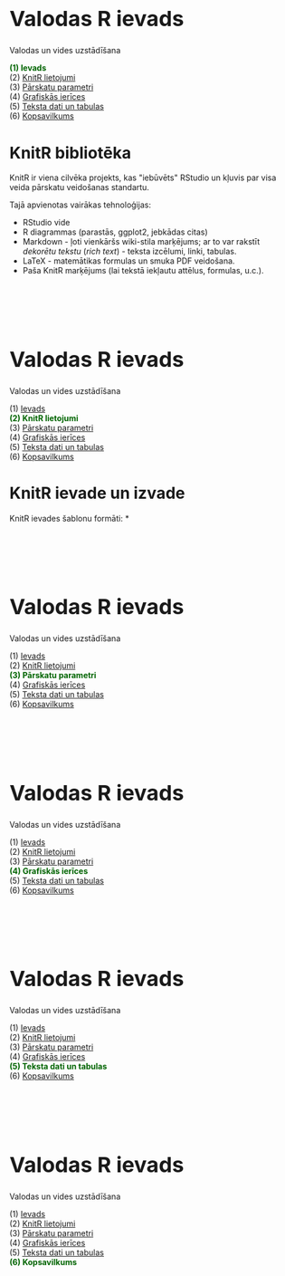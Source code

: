# &nbsp;

<hgroup>

<h1 style="font-size:28pt">Valodas R ievads</h1>

<blue>Valodas un vides uzstādīšana</blue>

</hgroup><hgroup>

<span style="color:darkgreen">**(1) Ievads**</span>  
<span>(2) [KnitR lietojumi](#section-1)</span>  
<span>(3) [Pārskatu parametri](#section-2)</span>  
<span>(4) [Grafiskās ierīces](#section-3)</span>  
<span>(5) [Teksta dati un tabulas](#section-4)</span>  
<span>(6) [Kopsavilkums](#section-5)</span>

</hgroup>




# <lo-theory/> KnitR bibliotēka

KnitR ir viena cilvēka projekts, kas 
"iebūvēts" RStudio un kļuvis par visa veida pārskatu veidošanas standartu.

Tajā apvienotas vairākas tehnoloģijas:

* RStudio vide
* R diagrammas (parastās, ggplot2, jebkādas citas)
* Markdown - ļoti vienkāršs wiki-stila marķējums; ar to var rakstīt
<blue>*dekorētu tekstu*</blue> (*rich text*) - teksta izcēlumi, linki, tabulas.
* LaTeX - matemātikas formulas un smuka PDF veidošana.
* Paša KnitR marķējums (lai tekstā iekļautu attēlus, formulas, u.c.). 










# &nbsp;

<hgroup>

<h1 style="font-size:28pt">Valodas R ievads</h1>

<blue>Valodas un vides uzstādīšana</blue>

</hgroup><hgroup>

<span>(1) [Ievads](#section)</span>  
<span style="color:darkgreen">**(2) KnitR lietojumi**</span>  
<span>(3) [Pārskatu parametri](#section-2)</span>  
<span>(4) [Grafiskās ierīces](#section-3)</span>  
<span>(5) [Teksta dati un tabulas](#section-4)</span>  
<span>(6) [Kopsavilkums](#section-5)</span>

</hgroup>





# <lo-theory/> KnitR ievade un izvade

KnitR ievades šablonu formāti: 
* 







# &nbsp;

<hgroup>

<h1 style="font-size:28pt">Valodas R ievads</h1>

<blue>Valodas un vides uzstādīšana</blue>

</hgroup><hgroup>

<span>(1) [Ievads](#section)</span>  
<span>(2) [KnitR lietojumi](#section-1)</span>  
<span style="color:darkgreen">**(3) Pārskatu parametri**</span>  
<span>(4) [Grafiskās ierīces](#section-3)</span>  
<span>(5) [Teksta dati un tabulas](#section-4)</span>  
<span>(6) [Kopsavilkums](#section-5)</span>

</hgroup>








# &nbsp;

<hgroup>

<h1 style="font-size:28pt">Valodas R ievads</h1>

<blue>Valodas un vides uzstādīšana</blue>

</hgroup><hgroup>

<span>(1) [Ievads](#section)</span>  
<span>(2) [KnitR lietojumi](#section-1)</span>  
<span>(3) [Pārskatu parametri](#section-2)</span>  
<span style="color:darkgreen">**(4) Grafiskās ierīces**</span>  
<span>(5) [Teksta dati un tabulas](#section-4)</span>  
<span>(6) [Kopsavilkums](#section-5)</span>

</hgroup>











# &nbsp;

<hgroup>

<h1 style="font-size:28pt">Valodas R ievads</h1>

<blue>Valodas un vides uzstādīšana</blue>

</hgroup><hgroup>

<span>(1) [Ievads](#section)</span>  
<span>(2) [KnitR lietojumi](#section-1)</span>  
<span>(3) [Pārskatu parametri](#section-2)</span>  
<span>(4) [Grafiskās ierīces](#section-3)</span>  
<span style="color:darkgreen">**(5) Teksta dati un tabulas**</span>  
<span>(6) [Kopsavilkums](#section-5)</span>

</hgroup>











# &nbsp;

<hgroup>

<h1 style="font-size:28pt">Valodas R ievads</h1>

<blue>Valodas un vides uzstādīšana</blue>

</hgroup><hgroup>

<span>(1) [Ievads](#section)</span>  
<span>(2) [KnitR lietojumi](#section-1)</span>  
<span>(3) [Pārskatu parametri](#section-2)</span>  
<span>(4) [Grafiskās ierīces](#section-3)</span>  
<span>(5) [Teksta dati un tabulas](#section-4)</span>  
<span style="color:darkgreen">**(6) Kopsavilkums**</span>

</hgroup>







